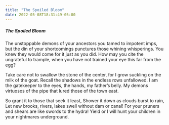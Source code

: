 ```yaml
---
title: "The Spoiled Bloom"
date: 2022-05-08T18:31:49-05:00
---
```


##### The Spoiled Bloom

The unstoppable demons of your ancestors you tamed to impotent imps,
but the din of your shortcomings punctures those whining whisperings.
You knew they would come for it just as you did.
How may you cite the ungrateful to trample,
when you have not trained your eye this far from the egg?
  
Take care not to swallow the stone of the center,
for I grow suckling on the milk of the goat.
Recall the shadows in the endless rows unfallowed.
I am the gatekeeper to the eyes, the hands, my father’s belly.
My demons virtuosos of the pipe that lured those of the town east.
  
So grant it to those that seek it least,
Shower it down as clouds burst to rain,
Let new brooks, rivers, lakes swell without dam or canal!
For your pruners and shears are like swords to the hydra!
Yield or I will hunt your children in your nightmares underground.
